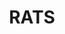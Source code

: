 ---
title: RATS
crosslinks:
- REEEEEEEEEE
- me_irl
- crochet
- PetMice
- 3Dprinting
- mlem
- likeus
- arts
- hmmm
- metric_units
- hamsters
- Atlanta
- disney
- CrossStitch
- crafts
- chinchilla
- HumansBeingBros
- Snek
---